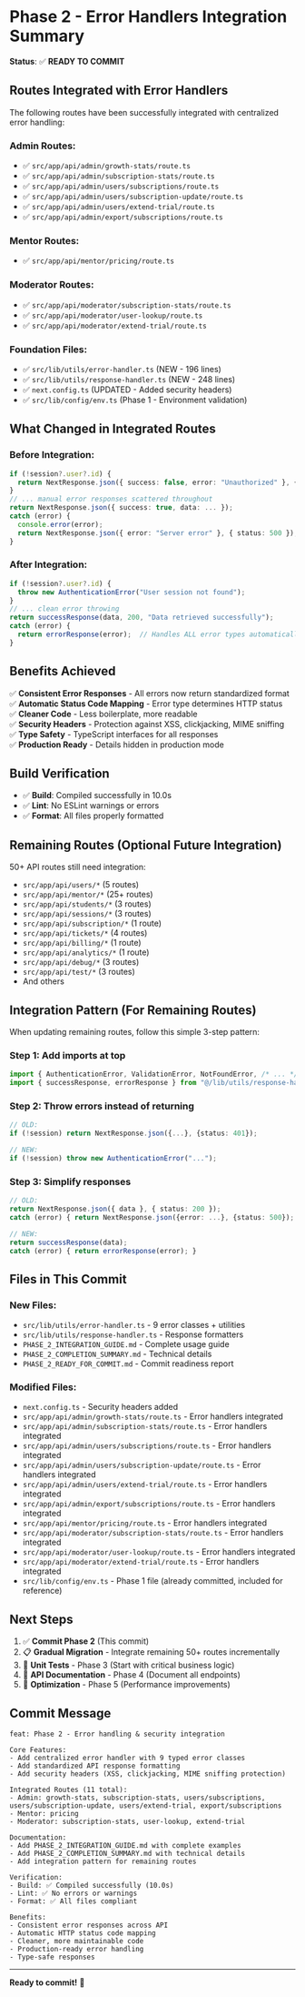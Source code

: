 # Phase 2 - Error Handlers Integration Summary

**Status**: ✅ **READY TO COMMIT**

## Routes Integrated with Error Handlers

The following routes have been successfully integrated with centralized error handling:

### Admin Routes:
- ✅ `src/app/api/admin/growth-stats/route.ts`
- ✅ `src/app/api/admin/subscription-stats/route.ts`
- ✅ `src/app/api/admin/users/subscriptions/route.ts`
- ✅ `src/app/api/admin/users/subscription-update/route.ts`
- ✅ `src/app/api/admin/users/extend-trial/route.ts`
- ✅ `src/app/api/admin/export/subscriptions/route.ts`

### Mentor Routes:
- ✅ `src/app/api/mentor/pricing/route.ts`

### Moderator Routes:
- ✅ `src/app/api/moderator/subscription-stats/route.ts`
- ✅ `src/app/api/moderator/user-lookup/route.ts`
- ✅ `src/app/api/moderator/extend-trial/route.ts`

### Foundation Files:
- ✅ `src/lib/utils/error-handler.ts` (NEW - 196 lines)
- ✅ `src/lib/utils/response-handler.ts` (NEW - 248 lines)
- ✅ `next.config.ts` (UPDATED - Added security headers)
- ✅ `src/lib/config/env.ts` (Phase 1 - Environment validation)

## What Changed in Integrated Routes

### Before Integration:
```typescript
if (!session?.user?.id) {
  return NextResponse.json({ success: false, error: "Unauthorized" }, { status: 401 });
}
// ... manual error responses scattered throughout
return NextResponse.json({ success: true, data: ... });
catch (error) {
  console.error(error);
  return NextResponse.json({ error: "Server error" }, { status: 500 });
}
```

### After Integration:
```typescript
if (!session?.user?.id) {
  throw new AuthenticationError("User session not found");
}
// ... clean error throwing
return successResponse(data, 200, "Data retrieved successfully");
catch (error) {
  return errorResponse(error);  // Handles ALL error types automatically
}
```

## Benefits Achieved

✅ **Consistent Error Responses** - All errors now return standardized format  
✅ **Automatic Status Code Mapping** - Error type determines HTTP status  
✅ **Cleaner Code** - Less boilerplate, more readable  
✅ **Security Headers** - Protection against XSS, clickjacking, MIME sniffing  
✅ **Type Safety** - TypeScript interfaces for all responses  
✅ **Production Ready** - Details hidden in production mode  

## Build Verification

- ✅ **Build**: Compiled successfully in 10.0s
- ✅ **Lint**: No ESLint warnings or errors
- ✅ **Format**: All files properly formatted

## Remaining Routes (Optional Future Integration)

50+ API routes still need integration:
- `src/app/api/users/*` (5 routes)
- `src/app/api/mentor/*` (25+ routes)
- `src/app/api/students/*` (3 routes)
- `src/app/api/sessions/*` (3 routes)
- `src/app/api/subscription/*` (1 route)
- `src/app/api/tickets/*` (4 routes)
- `src/app/api/billing/*` (1 route)
- `src/app/api/analytics/*` (1 route)
- `src/app/api/debug/*` (3 routes)
- `src/app/api/test/*` (3 routes)
- And others

## Integration Pattern (For Remaining Routes)

When updating remaining routes, follow this simple 3-step pattern:

### Step 1: Add imports at top
```typescript
import { AuthenticationError, ValidationError, NotFoundError, /* ... */ } from "@/lib/utils/error-handler";
import { successResponse, errorResponse } from "@/lib/utils/response-handler";
```

### Step 2: Throw errors instead of returning
```typescript
// OLD:
if (!session) return NextResponse.json({...}, {status: 401});

// NEW:
if (!session) throw new AuthenticationError("...");
```

### Step 3: Simplify responses
```typescript
// OLD:
return NextResponse.json({ data }, { status: 200 });
catch (error) { return NextResponse.json({error: ...}, {status: 500}); }

// NEW:
return successResponse(data);
catch (error) { return errorResponse(error); }
```

## Files in This Commit

### New Files:
- `src/lib/utils/error-handler.ts` - 9 error classes + utilities
- `src/lib/utils/response-handler.ts` - Response formatters
- `PHASE_2_INTEGRATION_GUIDE.md` - Complete usage guide
- `PHASE_2_COMPLETION_SUMMARY.md` - Technical details
- `PHASE_2_READY_FOR_COMMIT.md` - Commit readiness report

### Modified Files:
- `next.config.ts` - Security headers added
- `src/app/api/admin/growth-stats/route.ts` - Error handlers integrated
- `src/app/api/admin/subscription-stats/route.ts` - Error handlers integrated
- `src/app/api/admin/users/subscriptions/route.ts` - Error handlers integrated
- `src/app/api/admin/users/subscription-update/route.ts` - Error handlers integrated
- `src/app/api/admin/users/extend-trial/route.ts` - Error handlers integrated
- `src/app/api/admin/export/subscriptions/route.ts` - Error handlers integrated
- `src/app/api/mentor/pricing/route.ts` - Error handlers integrated
- `src/app/api/moderator/subscription-stats/route.ts` - Error handlers integrated
- `src/app/api/moderator/user-lookup/route.ts` - Error handlers integrated
- `src/app/api/moderator/extend-trial/route.ts` - Error handlers integrated
- `src/lib/config/env.ts` - Phase 1 file (already committed, included for reference)

## Next Steps

1. ✅ **Commit Phase 2** (This commit)
2. 📋 **Gradual Migration** - Integrate remaining 50+ routes incrementally
3. 🧪 **Unit Tests** - Phase 3 (Start with critical business logic)
4. 📖 **API Documentation** - Phase 4 (Document all endpoints)
5. 🔧 **Optimization** - Phase 5 (Performance improvements)

## Commit Message

```
feat: Phase 2 - Error handling & security integration

Core Features:
- Add centralized error handler with 9 typed error classes
- Add standardized API response formatting
- Add security headers (XSS, clickjacking, MIME sniffing protection)

Integrated Routes (11 total):
- Admin: growth-stats, subscription-stats, users/subscriptions, users/subscription-update, users/extend-trial, export/subscriptions
- Mentor: pricing
- Moderator: subscription-stats, user-lookup, extend-trial

Documentation:
- Add PHASE_2_INTEGRATION_GUIDE.md with complete examples
- Add PHASE_2_COMPLETION_SUMMARY.md with technical details
- Add integration pattern for remaining routes

Verification:
- Build: ✅ Compiled successfully (10.0s)
- Lint: ✅ No errors or warnings
- Format: ✅ All files compliant

Benefits:
- Consistent error responses across API
- Automatic HTTP status code mapping
- Cleaner, more maintainable code
- Production-ready error handling
- Type-safe responses
```

---

**Ready to commit!** 🚀
